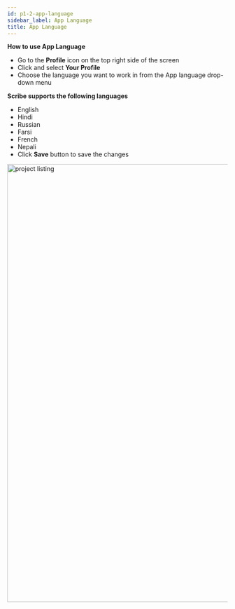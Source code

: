 ```yaml
---
id: p1-2-app-language
sidebar_label: App Language
title: App Language
---
```

**How to use App Language**

- Go to the **Profile** icon on the top right side of the screen 
- Click and select  **Your Profile**
- Choose the language you want to work in from the App language drop-down menu

**Scribe supports the following languages**
  - English
  - Hindi
  - Russian
  - Farsi
  - French
  - Nepali
- Click **Save** button to save the changes

<img src="/assets/applanguage.png"  width="1000px" alt="project listing"/>